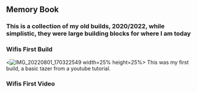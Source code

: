## Memory Book

### This is a collection of my old builds, 2020/2022, while simplistic, they were large building blocks for where I am today


### Wifis First Build
<![IMG_20220801_170322549](https://github.com/xX-Wi-Fi-Xx/xX-Wi-Fi-Xx.github.io/assets/103215175/7406847f-431c-49af-9f88-17f9d4f84f59)
width=25% height=25%>
This was my first build, a basic tazer from a youtube tutorial.

### Wifis First Video

